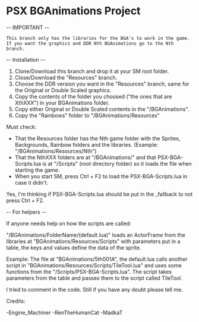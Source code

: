 # PSX BGAnimations Project



-- IMPORTANT --

	This branch only has the libraries for the BGA's to work in the game. 
	If you want the graphics and DDR Nth BGAnimations go to the Nth branch.


-- Installation --

  1. Clone/Download this branch and drop it at your SM root folder.
  2. Close/Download the "Resources" branch.
  2. Choose the DDR version you want in the "Resources" branch, same for the Original or Double Scaled graphics. 
  3. Copy the contents of the folder you choosed ("the ones that are XthXXX") in your BGAnimations folder.
  4. Copy either Original or Double Scaled contents in the "/BGAnimations".
  5. Copy the "Rainbows" folder to "/BGAnimations/Resources"
  
  
  Must check:
  
  * That the Resources folder has the Nth game folder with the Sprites, Backgrounds, Rainbow folders and the libraries.
  	(Example: "/BGAnimations/Resources/Nth")
  * That the NthXXX folders are at "/BGAnimations/" and that PSX-BGA-Scripts.lua is at "/Scripts" (root directory folder) so it loads 		the file when starting the game.
  * When you start SM, press Ctrl + F2 to load the PSX-BGA-Scripts.lua in case it didn't.
  

  Yes, I'm thinking if PSX-BGA-Scripts.lua should be put in the _fallback to not press Ctrl + F2.


-- For helpers --

If anyone needs help on how the scripts are called:

  "/BGAnimations/FolderName/(default.lua)" loads an ActorFrame from the libraries at "BGAnimations/Resources/Scripts" with parameters put in a table, the keys and values define the data of the sprite.

  Example: The file at "BGAnimations/5th001A", the default.lua calls another script in "BGAnimations/Resources/Scripts/TileTool.lua" and uses some functions from the "/Scripts/PSX-BGA-Scripts.lua". The script takes parameters from the table and passes them to the script called TileTool.
  
I tried to comment in the code. Still if you have any doubt please tell me.


Credits:

-Engine_Machiner
-RenTheHumanCat
-MadkaT
